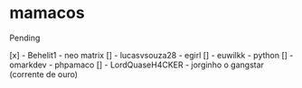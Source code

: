 # mamacos



Pending

[x] - Behelit1 - neo matrix
[] - lucasvsouza28 - egirl
[] - euwilkk - python
[] - omarkdev - phpamaco
[] - LordQuaseH4CKER - jorginho o gangstar (corrente de ouro)